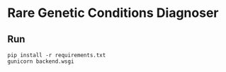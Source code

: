 # Rare Genetic Conditions Diagnoser

## Run
```
pip install -r requirements.txt
gunicorn backend.wsgi
```